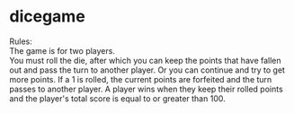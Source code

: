 # dicegame

Rules:  
The game is for two players.  
You must roll the die, after which you can keep the points that have fallen out and pass the turn to another player. Or you can continue and try to get more points. If a 1 is rolled, the current points are forfeited and the turn passes to another player. A player wins when they keep their rolled points and the player's total score is equal to or greater than 100.
